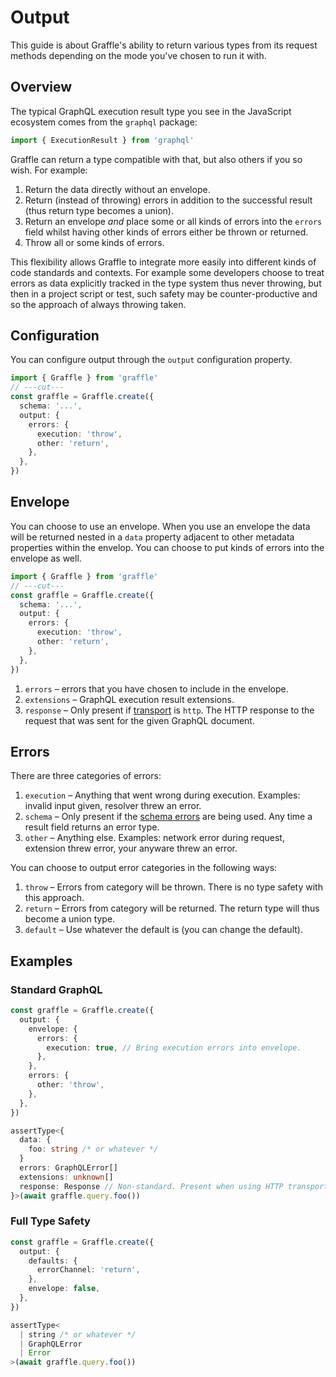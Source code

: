 # Output

<!--@include: @/guides/_example_links/output.md-->

This guide is about Graffle's ability to return various types from its request methods depending on the mode you've chosen to run it with.

## Overview

The typical GraphQL execution result type you see in the JavaScript ecosystem comes from the `graphql` package:

```ts twoslash
import { ExecutionResult } from 'graphql'
```

Graffle can return a type compatible with that, but also others if you so wish. For example:

1. Return the data directly without an envelope.
1. Return (instead of throwing) errors in addition to the successful result (thus return type becomes a union).
1. Return an envelope _and_ place some or all kinds of errors into the `errors` field whilst having other kinds of errors either be thrown or returned.
1. Throw all or some kinds of errors.

This flexibility allows Graffle to integrate more easily into different kinds of code standards and contexts. For example some developers choose to treat errors as data explicitly tracked in the type system thus never throwing, but then in a project script or test, such safety may be counter-productive and so the approach of always throwing taken.

## Configuration

You can configure output through the `output` configuration property.

```ts twoslash
import { Graffle } from 'graffle'
// ---cut---
const graffle = Graffle.create({
  schema: '...',
  output: {
    errors: {
      execution: 'throw',
      other: 'return',
    },
  },
})
```

## Envelope

You can choose to use an envelope. When you use an envelope the data will be returned nested in a `data` property adjacent to other metadata properties within the envelop. You can choose to put kinds of errors into the envelope as well.

```ts twoslash
import { Graffle } from 'graffle'
// ---cut---
const graffle = Graffle.create({
  schema: '...',
  output: {
    errors: {
      execution: 'throw',
      other: 'return',
    },
  },
})
```

1. `errors` – errors that you have chosen to include in the envelope.
2. `extensions` – GraphQL execution result extensions.
3. `response` – Only present if [transport](#link-todo) is `http`. The HTTP response to the request that was sent for the given GraphQL document.

## Errors

There are three categories of errors:

1. `execution` – Anything that went wrong during execution. Examples: invalid input given, resolver threw an error.
2. `schema` – Only present if the [schema errors](#schema-errors) are being used. Any time a result field returns an error type.
3. `other` – Anything else. Examples: network error during request, extension threw error, your anyware threw an error.

You can choose to output error categories in the following ways:

1. `throw` – Errors from category will be thrown. There is no type safety with this approach.
2. `return` – Errors from category will be returned. The return type will thus become a union type.
3. `default` – Use whatever the default is (you can change the default).

## Examples

### Standard GraphQL

```ts
const graffle = Graffle.create({
  output: {
    envelope: {
      errors: {
        execution: true, // Bring execution errors into envelope.
      },
    },
    errors: {
      other: 'throw',
    },
  },
})

assertType<{
  data: {
    foo: string /* or whatever */
  }
  errors: GraphQLError[]
  extensions: unknown[]
  response: Response // Non-standard. Present when using HTTP transport.
}>(await graffle.query.foo())
```

### Full Type Safety

```ts
const graffle = Graffle.create({
  output: {
    defaults: {
      errorChannel: 'return',
    },
    envelope: false,
  },
})

assertType<
  | string /* or whatever */
  | GraphQLError
  | Error
>(await graffle.query.foo())
```
